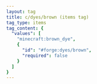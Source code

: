 ```yaml
---
layout: tag
title: c/dyes/brown (items tag)
tag_type: items
tag_content: {
  "values": [
    "minecraft:brown_dye",
    {
      "id": "#forge:dyes/brown",
      "required": false
    }
  ]
}
---
```

